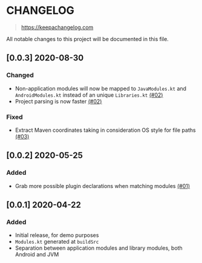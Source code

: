 # CHANGELOG

> https://keepachangelog.com

All notable changes to this project will be documented in this file.

## [0.0.3] 2020-08-30

### Changed
- Non-application modules will now be mapped to `JavaModules.kt` and `AndroidModules.kt` instead of an unique `Libraries.kt` [(#02)](https://github.com/dotanuki-labs/magic-modules/pull/2)
- Project parsing is now faster [(#02)](https://github.com/dotanuki-labs/magic-modules/pull/2)

### Fixed
- Extract Maven coordinates taking in consideration OS style for file paths [(#03)](https://github.com/dotanuki-labs/magic-modules/pull/3)

## [0.0.2] 2020-05-25

### Added
- Grab more possible plugin declarations when matching modules [(#01)](https://github.com/dotanuki-labs/magic-modules/pull/1)

## [0.0.1] 2020-04-22

### Added
- Initial release, for demo purposes
- `Modules.kt` generated at `buildSrc`
- Separation between application modules and library modules, both Android and JVM
